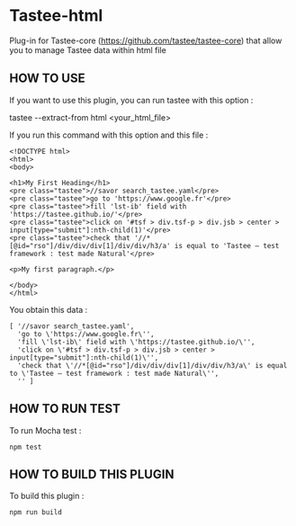 
Tastee-html
===============

Plug-in for Tastee-core (https://github.com/tastee/tastee-core) that allow you to manage Tastee data within html file

## HOW TO USE

If you want to use this plugin, you can run tastee with this option :

tastee --extract-from html <your_html_file>

If you  run this command with this option and this file :

```
<!DOCTYPE html>
<html>
<body>

<h1>My First Heading</h1>
<pre class="tastee">//savor search_tastee.yaml</pre>
<pre class="tastee">go to 'https://www.google.fr'</pre>
<pre class="tastee">fill 'lst-ib' field with 'https://tastee.github.io/'</pre>
<pre class="tastee">click on '#tsf > div.tsf-p > div.jsb > center > input[type="submit"]:nth-child(1)'</pre>
<pre class="tastee">check that '//*[@id="rso"]/div/div/div[1]/div/div/h3/a' is equal to 'Tastee — test framework : test made Natural'</pre>

<p>My first paragraph.</p>

</body>
</html>
```

You obtain this data :

```
[ '//savor search_tastee.yaml',
  'go to \'https://www.google.fr\'',
  'fill \'lst-ib\' field with \'https://tastee.github.io/\'',
  'click on \'#tsf > div.tsf-p > div.jsb > center > input[type="submit"]:nth-child(1)\'',
  'check that \'//*[@id="rso"]/div/div/div[1]/div/div/h3/a\' is equal to \'Tastee — test framework : test made Natural\'',
  '' ]
```

## HOW TO RUN TEST

To run Mocha test :

```
npm test
```

## HOW TO BUILD THIS PLUGIN

To build this plugin :

```
npm run build
```
